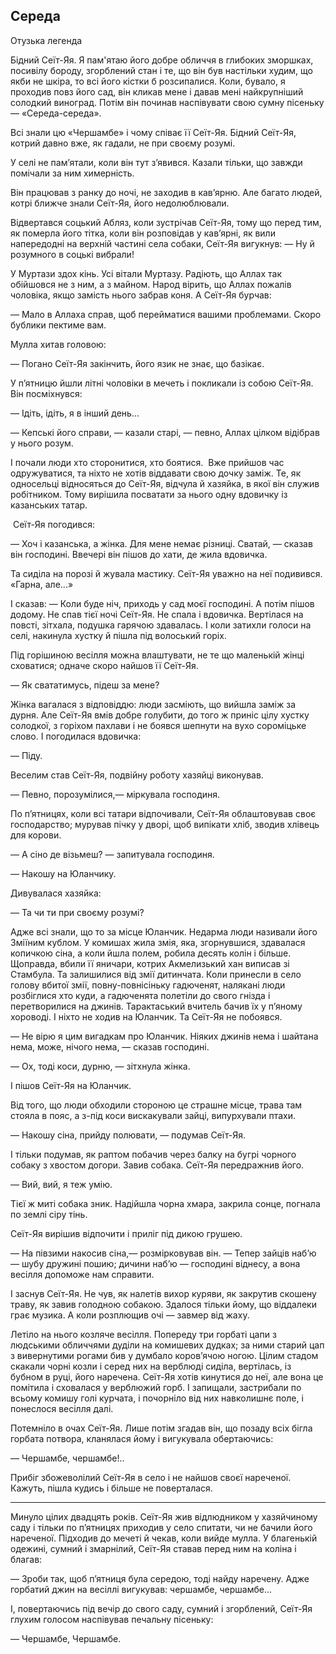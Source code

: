 ## Середа

Отузька легенда

Бідний Сеїт-Яя.
Я пам'ятаю його добре обличчя в глибоких зморшках, посивілу бороду, згорблений стан і те, що він був настільки худим, що якби не шкіра, то всі його кістки б розсипалися.
Коли, бувало, я проходив повз його сад, він кликав мене і давав мені найкрупніший солодкий виноград.
Потім він починав наспівувати свою сумну пісеньку — «Середа-середа».

Всі знали цю «Чершамбе» і чому співає її Сеїт-Яя.
Бідний Сеїт-Яя, котрий давно вже, як гадали, не при своєму розумі.

У селі не пам’ятали, коли він тут з’явився.
Казали тільки, що завжди помічали за ним химерність.

Він працював з ранку до ночі, не заходив в кав’ярню.
Але багато людей, котрі ближче знали Сеїт-Яя, його недолюблювали.

Відвертався соцький Абляз, коли зустрічав Сеїт-Яя, тому що перед тим, як померла його тітка, коли він розповідав у кав’ярні, як вили напередодні на верхній частині села собаки, Сеїт-Яя вигукнув:
— Ну й розумного в соцькі вибрали!

У Муртази здох кінь.
Усі вітали Муртазу.
Радіють, що Аллах так обійшовся не з ним, а з майном.
Народ вірить, що Аллах пожалів чоловіка, якщо замість нього забрав коня.
А Сеїт-Яя бурчав:

— Мало в Аллаха справ, щоб перейматися вашими проблемами.
Скоро бублики пектиме вам.

Мулла хитав головою:

— Погано Сеїт-Яя закінчить, його язик не знає, що базікає.

У п’ятницю йшли літні чоловіки в мечеть і покликали із собою Сеїт-Яя.
Він посміхнувся:

— Ідіть, ідіть, я в інший день...

— Кепські його справи, — казали старі, — певно, Аллах цілком відібрав у нього розум.

І почали люди хто сторонитися, хто боятися. 
Вже прийшов час одружуватися, та ніхто не хотів віддавати свою дочку заміж.
Те, як односельці відносяться до Сеїт-Яя, відчула й хазяйка, в якої він служив робітником.
Тому вирішила посватати за нього одну вдовичку із казанських татар.

 Сеїт-Яя погодився:

— Хоч і казанська, а жінка.
Для мене немає різниці.
Сватай, — сказав він господині.
Ввечері він пішов до хати, де жила вдовичка.

Та сиділа на порозі й жувала мастику.
Сеїт-Яя уважно на неї подивився.
«Гарна, але...»

І сказав: — Коли буде ніч, приходь у сад моєї господині.
А потім пішов додому.
Не спав тієї ночі Сеїт-Яя.
Не спала і вдовичка.
Вертілася на повсті, зітхала, подушка гарячою здавалась.
І коли затихли голоси на селі, накинула хустку й пішла під волоський горіх.

Під горішиною весілля можна влаштувати, не те що маленькій жінці сховатися; одначе скоро найшов її Сеїт-Яя.

— Як свататимусь, підеш за мене?

Жінка вагалася з відповіддю: люди засміють, що вийшла заміж за дурня.
Але Сеїт-Яя вмів добре голубити, до того ж приніс цілу хустку солодкої, з горіхом пахлави і не боявся шепнути на вухо сороміцьке слово.
І погодилася вдовичка:

— Піду.

Веселим став Сеїт-Яя, подвійну роботу хазяйці виконував.

— Певно, порозумілися,— міркувала господиня.

По п’ятницях, коли всі татари відпочивали, Сеїт-Яя облаштовував своє господарство; мурував пічку у дворі, щоб випікати хліб, зводив хлівець для корови.

— А сіно де візьмеш? — запитувала господиня.

— Накошу на Юланчику.

Дивувалася хазяйка:

— Та чи ти при своєму розумі?

Адже всі знали, що то за місце Юланчик.
Недарма люди називали його Зміїним кублом.
У комишах жила змія, яка, згорнувшися, здавалася копичкою сіна, а коли йшла полем, робила десять колін і більше.
Щоправда, вбили її яничари, котрих Акмелизький хан виписав зі Стамбула.
Та залишилися від змії дитинчата.
Коли принесли в село голову вбитої змії, повну-повнісіньку гадюченят, налякані люди розбіглися хто куди, а гадюченята полетіли до свого гнізда і перетворилися на джинів.
Тарактаський вчитель бачив їх у п’яному хороводі.
І ніхто не ходив на Юланчик.
Та Сеїт-Яя не побоявся.

— Не вірю я цим вигадкам про Юланчик.
Ніяких джинів нема і шайтана нема, може, нічого нема, — сказав господині.

— Ох, тоді коси, дурню, — зітхнула жінка.

І пішов Сеїт-Яя на Юланчик.

Від того, що люди обходили стороною це страшне місце, трава там стояла в пояс, а з-під коси вискакували зайці, випурхували птахи.

— Накошу сіна, прийду полювати, — подумав Сеїт-Яя.

І тільки подумав, як раптом побачив через балку на бугрі чорного собаку з хвостом догори.
Завив собака.
Сеїт-Яя передражнив його.

— Вий, вий, я теж умію.

Тієї ж миті собака зник.
Надійшла чорна хмара, закрила сонце, погнала по землі сіру тінь.

Сеїт-Яя вирішив відпочити і приліг під дикою грушею.

— На півзими накосив сіна,— розмірковував він. — Тепер зайців наб’ю — шубу дружині пошию; дичини наб’ю — господині віднесу, а вона весілля допоможе нам справити.

І заснув Сеїт-Яя.
Не чув, як налетів вихор куряви, як закрутив скошену траву, як завив голодною собакою.
Здалося тільки йому, що віддалеки грає музика.
А коли розплющив очі — завмер від жаху.

Летіло на нього козляче весілля.
Попереду три горбаті цапи з людськими обличчями дуділи на комишевих дудках; за ними старий цап з вивернутими рогами бив у думбало коров’ячою ногою.
Цілим стадом скакали чорні козли і серед них на верблюді сиділа, вертілась, із бубном в руці, його наречена.
Сеїт-Яя хотів кинутися до неї, але вона це помітила і сховалася у верблюжий горб.
І запищали, застрибали по всьому комишу голі курчата, і почорніло від них навколишнє поле, і понеслося весілля далі.

Потемніло в очах Сеїт-Яя.
Лише потім згадав він, що позаду всіх бігла горбата потвора, кланялася йому і вигукувала обертаючись:

— Чершамбе, чершамбе!..

Прибіг збожеволілий Сеїт-Яя в село і не найшов своєї нареченої.
Кажуть, пішла кудись і більше не поверталася.

* * *

Минуло цілих двадцять років.
Сеїт-Яя жив відлюдником у хазяйчиному саду і тільки по п’ятницях приходив у село спитати, чи не бачили його нареченої.
Підходив до мечеті й чекав, коли вийде мулла.
У благенькій одежині, сумний і змарнілий, Сеїт-Яя ставав перед ним на коліна і благав:

— Зроби так, щоб п’ятниця була середою, тоді найду наречену.
Адже горбатий джин на весіллі вигукував: чершамбе, чершамбе...

І, повертаючись під вечір до свого саду, сумний і згорблений, Сеїт-Яя глухим голосом наспівував печальну пісеньку:

— Чершамбе, Чершамбе.
